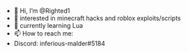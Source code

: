 - 👋 Hi, I’m @Righted1
- 👀 interested in minecraft hacks and roblox exploits/scripts
- 🌱 currently learning Lua
- 📫 How to reach me: 
- Discord: inferious-malder#5184
